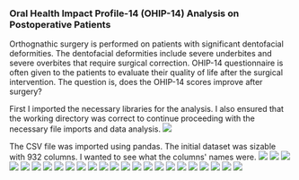 ### Oral Health Impact Profile-14 (OHIP-14) Analysis on Postoperative Patients
Orthognathic surgery is performed on patients with significant dentofacial deformities. The dentofacial deformities include severe underbites and severe overbites that require surgical correction. OHIP-14 questionnaire is often given to the patients to evaluate their quality of life
after the surgical intervention. The question is, does the OHIP-14 scores improve after surgery? 

First I imported the necessary libraries for the analysis. I also ensured that the working directory was correct to continue proceeding with the necessary file imports and data analysis. 
<img src="imgs/ohip/OHIP_1.PNG?raw=true"/>

The CSV file was imported using pandas. The initial dataset was sizable with 932 columns. I wanted to see what the columns' names were. 
<img src="imgs/ohip/OHIP_2.PNG?raw=true"/>
<img src="imgs/ohip/OHIP_4.PNG?raw=true"/>
<img src="imgs/ohip/OHIP_5.PNG?raw=true"/>
<img src="imgs/ohip/OHIP_6.PNG?raw=true"/>
<img src="imgs/ohip/OHIP_7.PNG?raw=true"/>
<img src="imgs/ohip/OHIP_8.PNG?raw=true"/>
<img src="imgs/ohip/OHIP_9.PNG?raw=true"/>
<img src="imgs/ohip/OHIP_10.PNG?raw=true"/>
<img src="imgs/ohip/OHIP_11.PNG?raw=true"/>
<img src="imgs/ohip/OHIP_12.PNG?raw=true"/>
<img src="imgs/ohip/OHIP_13.PNG?raw=true"/>
<img src="imgs/ohip/OHIP_14.PNG?raw=true"/>
<img src="imgs/ohip/OHIP_15.PNG?raw=true"/>
<img src="imgs/ohip/OHIP_16.PNG?raw=true"/>
<img src="imgs/ohip/OHIP_17.PNG?raw=true"/>
<img src="imgs/ohip/OHIP_18.PNG?raw=true"/>
<img src="imgs/ohip/OHIP_19.PNG?raw=true"/>
<img src="imgs/ohip/OHIP_20.PNG?raw=true"/>
<img src="imgs/ohip/OHIP_21.PNG?raw=true"/>
<img src="imgs/ohip/OHIP_22.PNG?raw=true"/>
<img src="imgs/ohip/OHIP_23.PNG?raw=true"/>
<img src="imgs/ohip/OHIP_24.PNG?raw=true"/>
<img src="imgs/ohip/OHIP_25.PNG?raw=true"/>
<img src="imgs/ohip/OHIP_26.PNG?raw=true"/>
